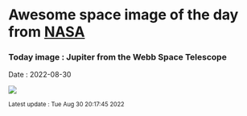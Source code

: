
# Awesome space image of the day from [NASA](https://api.nasa.gov/)

### Today image : Jupiter from the Webb Space Telescope

Date : 2022-08-30


![](https://apod.nasa.gov/apod/image/2208/Jupiter2_WebbSchmidt_1080_annotated.jpg)

<small>Latest update : Tue Aug 30 20:17:45 2022</small>


